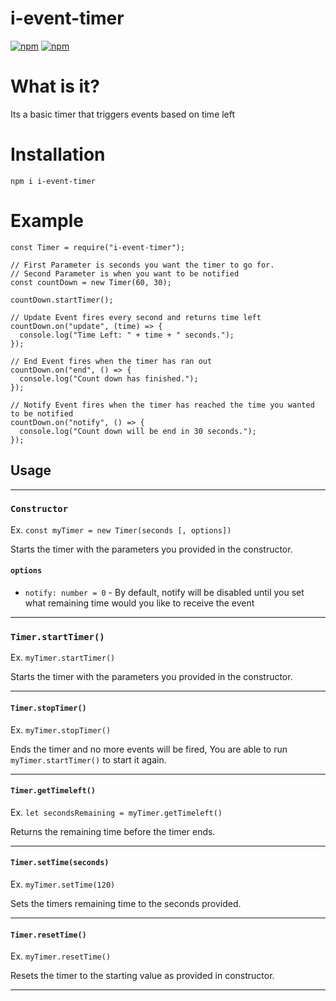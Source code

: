 # i-event-timer
[![npm](https://img.shields.io/npm/dt/i-event-timer.svg?style=for-the-badge)](https://npmjs.com/package/i-event-timer)
[![npm](https://img.shields.io/npm/v/i-event-timer.svg?style=for-the-badge)](https://npmjs.com/package/i-event-timer)

# What is it?

Its a basic timer that triggers events based on time left

# Installation

`npm i i-event-timer`

# Example

```
const Timer = require("i-event-timer");

// First Parameter is seconds you want the timer to go for.
// Second Parameter is when you want to be notified
const countDown = new Timer(60, 30);

countDown.startTimer();

// Update Event fires every second and returns time left
countDown.on("update", (time) => {
  console.log("Time Left: " + time + " seconds.");
});

// End Event fires when the timer has ran out
countDown.on("end", () => {
  console.log("Count down has finished.");
});

// Notify Event fires when the timer has reached the time you wanted to be notified
countDown.on("notify", () => {
  console.log("Count down will be end in 30 seconds.");
});
```


## Usage

---

### `Constructor`

Ex. `const myTimer = new Timer(seconds [, options])`

Starts the timer with the parameters you provided in the constructor.

#### `options`

- `notify: number = 0` - By default, notify will be disabled until you set what remaining time would you like to receive the event

---

### `Timer.startTimer()`

Ex. `myTimer.startTimer()`

Starts the timer with the parameters you provided in the constructor.

---

#### `Timer.stopTimer()`

Ex. `myTimer.stopTimer()`

Ends the timer and no more events will be fired, You are able to run `myTimer.startTimer()` to start it again.

---

#### `Timer.getTimeleft()`

Ex. `let secondsRemaining = myTimer.getTimeleft()`

Returns the remaining time before the timer ends.

---

#### `Timer.setTime(seconds)`

Ex. `myTimer.setTime(120)`

Sets the timers remaining time to the seconds provided.

---

#### `Timer.resetTime()`

Ex. `myTimer.resetTime()`

Resets the timer to the starting value as provided in constructor.

---
